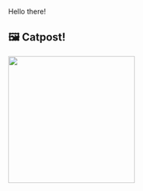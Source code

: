 Hello there!



## 🖼️ Catpost!

<sub>
    <img src="https://cdn2.thecatapi.com/images/NKKsogN72.jpg" height="256">
</sub>

